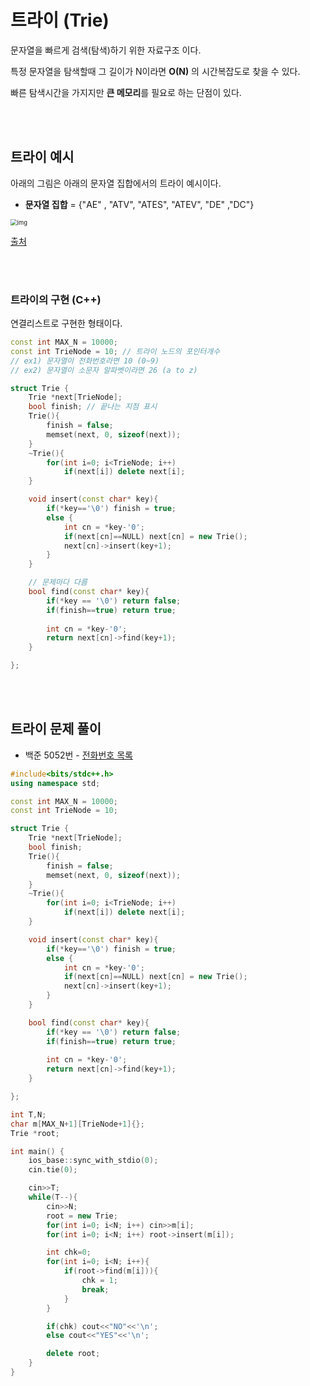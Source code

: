 # 트라이 (Trie)

문자열을 빠르게 검색(탐색)하기 위한 자료구조 이다.

특정 문자열을 탐색할때 그 길이가 N이라면 **O(N)** 의 시간복잡도로 찾을 수 있다.

빠른 탐색시간을 가지지만 **큰 메모리**를 필요로 하는 단점이 있다.


<br> <br> 


## 트라이 예시

아래의 그림은 아래의 문자열 집합에서의 트라이 예시이다.

* **문자열 집합** = {"AE" , "ATV", "ATES", "ATEV", "DE" ,"DC"}

<img src="https://t1.daumcdn.net/cfile/tistory/2521FE4C58955E7532" alt="img" style="zoom: 67%;" />

[출처](https://jason9319.tistory.com/129)



<br> <br> 

### 트라이의 구현 (C++)

연결리스트로 구현한 형태이다.

```cpp
const int MAX_N = 10000;
const int TrieNode = 10; // 트라이 노드의 포인터개수
// ex1) 문자열이 전화번호라면 10 (0~9)
// ex2) 문자열이 소문자 알파벳이라면 26 (a to z)

struct Trie {
    Trie *next[TrieNode];
    bool finish; // 끝나는 지점 표시
    Trie(){
        finish = false;
        memset(next, 0, sizeof(next));
    }
    ~Trie(){
        for(int i=0; i<TrieNode; i++)
            if(next[i]) delete next[i];
    }

    void insert(const char* key){
        if(*key=='\0') finish = true;
        else {
            int cn = *key-'0';
            if(next[cn]==NULL) next[cn] = new Trie();
            next[cn]->insert(key+1);
        }
    }

    // 문제마다 다름
    bool find(const char* key){        
        if(*key == '\0') return false;
        if(finish==true) return true;
        
        int cn = *key-'0';
        return next[cn]->find(key+1);
    }

};
```



<br> <br> 

## 트라이 문제 풀이

* 백준 5052번 - [전화번호 목록](https://www.acmicpc.net/problem/5052)

~~~cpp
#include<bits/stdc++.h>
using namespace std;

const int MAX_N = 10000;
const int TrieNode = 10;

struct Trie {
    Trie *next[TrieNode];
    bool finish;
    Trie(){
        finish = false;
        memset(next, 0, sizeof(next));
    }
    ~Trie(){
        for(int i=0; i<TrieNode; i++)
            if(next[i]) delete next[i];
    }

    void insert(const char* key){
        if(*key=='\0') finish = true;
        else {
            int cn = *key-'0';
            if(next[cn]==NULL) next[cn] = new Trie();
            next[cn]->insert(key+1);
        }
    }

    bool find(const char* key){        
        if(*key == '\0') return false;
        if(finish==true) return true;
        
        int cn = *key-'0';
        return next[cn]->find(key+1);
    }

};

int T,N;
char m[MAX_N+1][TrieNode+1]{};
Trie *root;

int main() {
    ios_base::sync_with_stdio(0);
    cin.tie(0);

    cin>>T;
    while(T--){
        cin>>N;
        root = new Trie;
        for(int i=0; i<N; i++) cin>>m[i];
        for(int i=0; i<N; i++) root->insert(m[i]);

        int chk=0;
        for(int i=0; i<N; i++){
            if(root->find(m[i])){
                chk = 1;
                break;
            }
        }

        if(chk) cout<<"NO"<<'\n';
        else cout<<"YES"<<'\n';

        delete root;
    }
}
~~~





